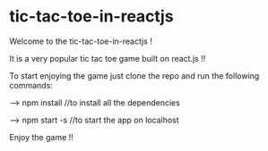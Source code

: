 # tic-tac-toe-in-reactjs

Welcome to the tic-tac-toe-in-reactjs !

It is a very popular tic tac toe game built on react.js !!

To start enjoying the game just clone the repo and run the following commands:

--> npm install //to install all the dependencies

--> npm start -s //to start the app on localhost

Enjoy the game !!
